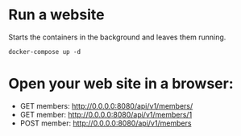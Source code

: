 # Run a website
Starts the containers in the background and leaves them running.
```
docker-compose up -d
```
# Open your web site in a browser:
- GET members: http://0.0.0.0:8080/api/v1/members/
- GET member: http://0.0.0.0:8080/api/v1/members/1
- POST member: http://0.0.0.0:8080/api/v1/members
